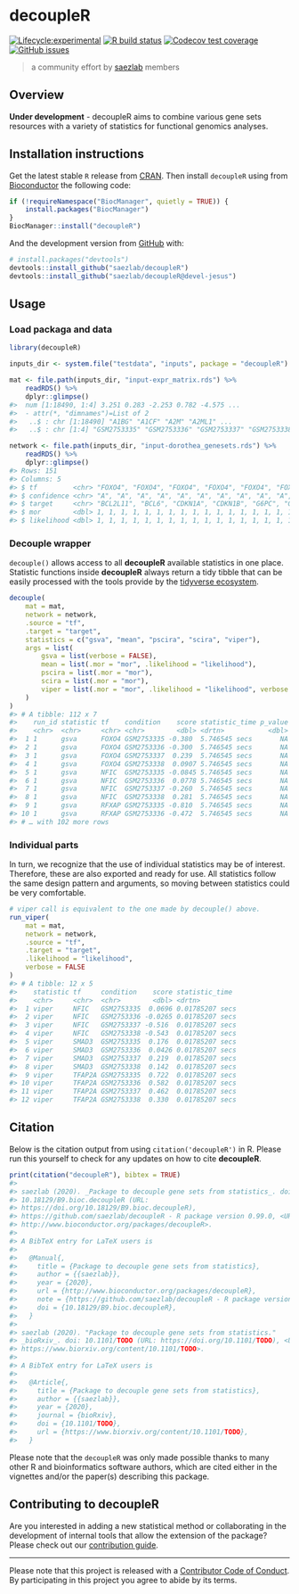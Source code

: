 
<!-- README.md is generated from README.Rmd. Please edit that file -->

# decoupleR

<!-- badges: start -->

[![Lifecycle:experimental](https://img.shields.io/badge/lifecycle-experimental-orange.svg)](https://www.tidyverse.org/lifecycle/#experimental)
[![R build
status](https://github.com/saezlab/decoupleR/workflows/R-CMD-check-bioc/badge.svg)](https://github.com/saezlab/decoupleR/actions)
[![Codecov test
coverage](https://codecov.io/gh/saezlab/decoupleR/branch/devel-jesus/graph/badge.svg)](https://codecov.io/gh/devel-jesus/decoupleR?branch=devel-jesus)
[![GitHub
issues](https://img.shields.io/github/issues/saezlab/decoupleR)](https://github.com/saezlab/decoupleR/issues)
<!-- badges: end -->

> a community effort by [saezlab](http://saezlab.org) members

## Overview

**Under development** - decoupleR aims to combine various gene sets
resources with a variety of statistics for functional genomics analyses.

## Installation instructions

Get the latest stable `R` release from
[CRAN](http://cran.r-project.org/). Then install `decoupleR` using from
[Bioconductor](http://bioconductor.org/) the following code:

``` r
if (!requireNamespace("BiocManager", quietly = TRUE)) {
    install.packages("BiocManager")
}
BiocManager::install("decoupleR")
```

And the development version from [GitHub](https://github.com/) with:

``` r
# install.packages("devtools")
devtools::install_github("saezlab/decoupleR")
devtools::install_github("saezlab/decoupleR@devel-jesus")
```

## Usage

### Load packaga and data

``` r
library(decoupleR)

inputs_dir <- system.file("testdata", "inputs", package = "decoupleR")

mat <- file.path(inputs_dir, "input-expr_matrix.rds") %>%
    readRDS() %>%
    dplyr::glimpse()
#>  num [1:18490, 1:4] 3.251 0.283 -2.253 0.782 -4.575 ...
#>  - attr(*, "dimnames")=List of 2
#>   ..$ : chr [1:18490] "A1BG" "A1CF" "A2M" "A2ML1" ...
#>   ..$ : chr [1:4] "GSM2753335" "GSM2753336" "GSM2753337" "GSM2753338"

network <- file.path(inputs_dir, "input-dorothea_genesets.rds") %>%
    readRDS() %>%
    dplyr::glimpse()
#> Rows: 151
#> Columns: 5
#> $ tf         <chr> "FOXO4", "FOXO4", "FOXO4", "FOXO4", "FOXO4", "FOXO4", "FOX…
#> $ confidence <chr> "A", "A", "A", "A", "A", "A", "A", "A", "A", "A", "A", "A"…
#> $ target     <chr> "BCL2L11", "BCL6", "CDKN1A", "CDKN1B", "G6PC", "GADD45A", …
#> $ mor        <dbl> 1, 1, 1, 1, 1, 1, 1, 1, 1, 1, 1, 1, 1, 1, 1, 1, 1, 1, 1, 1…
#> $ likelihood <dbl> 1, 1, 1, 1, 1, 1, 1, 1, 1, 1, 1, 1, 1, 1, 1, 1, 1, 1, 1, 1…
```

### Decouple wrapper

`decouple()` allows access to all **decoupleR** available statistics in
one place. Statistic functions inside **decoupleR** always return a tidy
tibble that can be easily processed with the tools provide by the
[tidyverse ecosystem](https://www.tidyverse.org/).

``` r
decouple(
    mat = mat,
    network = network,
    .source = "tf",
    .target = "target",
    statistics = c("gsva", "mean", "pscira", "scira", "viper"),
    args = list(
        gsva = list(verbose = FALSE),
        mean = list(.mor = "mor", .likelihood = "likelihood"),
        pscira = list(.mor = "mor"),
        scira = list(.mor = "mor"),
        viper = list(.mor = "mor", .likelihood = "likelihood", verbose = FALSE)
    )
)
#> # A tibble: 112 x 7
#>    run_id statistic tf    condition    score statistic_time p_value
#>    <chr>  <chr>     <chr> <chr>        <dbl> <drtn>           <dbl>
#>  1 1      gsva      FOXO4 GSM2753335 -0.380  5.746545 secs       NA
#>  2 1      gsva      FOXO4 GSM2753336 -0.300  5.746545 secs       NA
#>  3 1      gsva      FOXO4 GSM2753337  0.239  5.746545 secs       NA
#>  4 1      gsva      FOXO4 GSM2753338  0.0907 5.746545 secs       NA
#>  5 1      gsva      NFIC  GSM2753335 -0.0845 5.746545 secs       NA
#>  6 1      gsva      NFIC  GSM2753336  0.0778 5.746545 secs       NA
#>  7 1      gsva      NFIC  GSM2753337 -0.260  5.746545 secs       NA
#>  8 1      gsva      NFIC  GSM2753338  0.281  5.746545 secs       NA
#>  9 1      gsva      RFXAP GSM2753335 -0.810  5.746545 secs       NA
#> 10 1      gsva      RFXAP GSM2753336 -0.472  5.746545 secs       NA
#> # … with 102 more rows
```

### Individual parts

In turn, we recognize that the use of individual statistics may be of
interest. Therefore, these are also exported and ready for use. All
statistics follow the same design pattern and arguments, so moving
between statistics could be very comfortable.

``` r
# viper call is equivalent to the one made by decouple() above.
run_viper(
    mat = mat,
    network = network,
    .source = "tf",
    .target = "target",
    .likelihood = "likelihood",
    verbose = FALSE
)
#> # A tibble: 12 x 5
#>    statistic tf     condition    score statistic_time 
#>    <chr>     <chr>  <chr>        <dbl> <drtn>         
#>  1 viper     NFIC   GSM2753335  0.0696 0.01785207 secs
#>  2 viper     NFIC   GSM2753336 -0.0265 0.01785207 secs
#>  3 viper     NFIC   GSM2753337 -0.516  0.01785207 secs
#>  4 viper     NFIC   GSM2753338 -0.543  0.01785207 secs
#>  5 viper     SMAD3  GSM2753335  0.176  0.01785207 secs
#>  6 viper     SMAD3  GSM2753336  0.0426 0.01785207 secs
#>  7 viper     SMAD3  GSM2753337  0.219  0.01785207 secs
#>  8 viper     SMAD3  GSM2753338  0.142  0.01785207 secs
#>  9 viper     TFAP2A GSM2753335  0.722  0.01785207 secs
#> 10 viper     TFAP2A GSM2753336  0.582  0.01785207 secs
#> 11 viper     TFAP2A GSM2753337  0.462  0.01785207 secs
#> 12 viper     TFAP2A GSM2753338  0.330  0.01785207 secs
```

## Citation

Below is the citation output from using `citation('decoupleR')` in R.
Please run this yourself to check for any updates on how to cite
**decoupleR**.

``` r
print(citation("decoupleR"), bibtex = TRUE)
#> 
#> saezlab (2020). _Package to decouple gene sets from statistics_. doi:
#> 10.18129/B9.bioc.decoupleR (URL:
#> https://doi.org/10.18129/B9.bioc.decoupleR),
#> https://github.com/saezlab/decoupleR - R package version 0.99.0, <URL:
#> http://www.bioconductor.org/packages/decoupleR>.
#> 
#> A BibTeX entry for LaTeX users is
#> 
#>   @Manual{,
#>     title = {Package to decouple gene sets from statistics},
#>     author = {{saezlab}},
#>     year = {2020},
#>     url = {http://www.bioconductor.org/packages/decoupleR},
#>     note = {https://github.com/saezlab/decoupleR - R package version 0.99.0},
#>     doi = {10.18129/B9.bioc.decoupleR},
#>   }
#> 
#> saezlab (2020). "Package to decouple gene sets from statistics."
#> _bioRxiv_. doi: 10.1101/TODO (URL: https://doi.org/10.1101/TODO), <URL:
#> https://www.biorxiv.org/content/10.1101/TODO>.
#> 
#> A BibTeX entry for LaTeX users is
#> 
#>   @Article{,
#>     title = {Package to decouple gene sets from statistics},
#>     author = {{saezlab}},
#>     year = {2020},
#>     journal = {bioRxiv},
#>     doi = {10.1101/TODO},
#>     url = {https://www.biorxiv.org/content/10.1101/TODO},
#>   }
```

Please note that the `decoupleR` was only made possible thanks to many
other R and bioinformatics software authors, which are cited either in
the vignettes and/or the paper(s) describing this package.

## Contributing to decoupleR

Are you interested in adding a new statistical method or collaborating
in the development of internal tools that allow the extension of the
package? Please check out our [contribution
guide](https://saezlab.github.io/decoupleR/CONTRIBUTING.html).

-----

Please note that this project is released with a [Contributor Code of
Conduct](https://saezlab.github.io/decoupleR/CODE_OF_CONDUCT). By
participating in this project you agree to abide by its terms.
